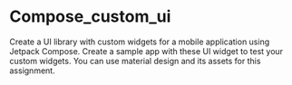 # Compose_custom_ui
Create a UI library with custom widgets for a mobile application using Jetpack Compose. Create a sample app with these UI widget to test your custom widgets. You can use material design and its assets for this assignment.
